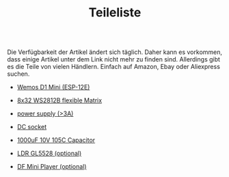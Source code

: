 <center><H1>Teileliste</H1></center>
<br>
<br>

Die Verfügbarkeit der Artikel ändert sich täglich. Daher kann es vorkommen, dass einige Artikel unter dem Link nicht mehr zu finden sind. Allerdings gibt es die Teile von vielen Händlern. Einfach auf Amazon, Ebay oder Aliexpress suchen.

- [Wemos D1 Mini (ESP-12E)](https://goo.gl/TVk7h7)

- [8x32 WS2812B flexible Matrix](https://goo.gl/Cjq4FA)

- [power supply (>3A)](https://goo.gl/QLydM3)

- [DC socket](https://goo.gl/j4Xov7)

- [1000uF 10V 105C Capacitor](https://goo.gl/v87Fzt)

- [LDR GL5528 (optional)](https://www.amazon.de/Qualit%C3%A4t-GL5516-Lichtabh%C3%A4ngige-Widerstand-Fotowiderstand/dp/B00NXW9WZ6/)

- [DF Mini Player (optional)](https://www.banggood.com/Geekcreit-DFPlayer-Mini-MP3-Player-Module-MP3-Voice-Audio-Decoder-Board-For-Arduino-Supporting-TF-Card-U-Disk-IOSerial-PortAD-p-969191.html?akmClientCountry=DE&&cur_warehouse=UK)
